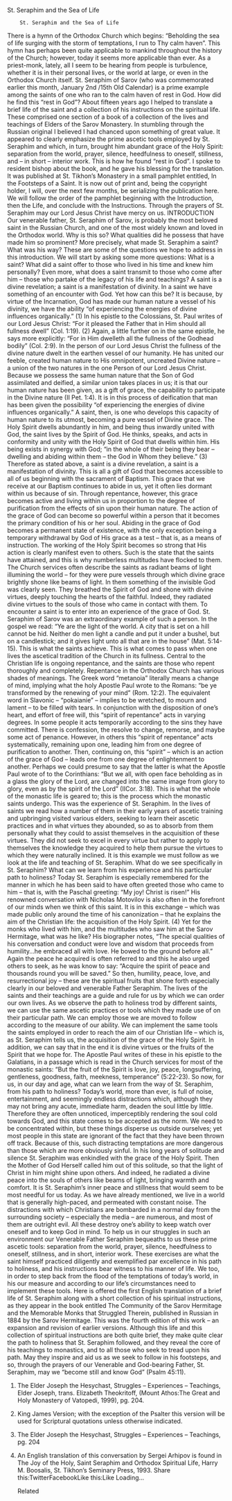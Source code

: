 St. Seraphim and the Sea of Life

		St. Seraphim and the Sea of Life
There is a hymn of the Orthodox Church which begins: “Beholding the sea of life surging with the storm of temptations, I run to Thy calm haven”. This hymn has perhaps been quite applicable to mankind throughout the history of the Church; however, today it seems more applicable than ever. As a priest-monk, lately, all I seem to be hearing from people is turbulence, whether it is in their personal lives, or the world at large, or even in the Orthodox Church itself. St. Seraphim of Sarov (who was commemorated earlier this month, January 2nd /15th Old Calendar) is a prime example among the saints of one who ran to the calm haven of rest in God. How did he find this “rest in God”?
About fifteen years ago I helped to translate a brief life of the saint and a collection of his instructions on the spiritual life. These comprised one section of a book of a collection of the lives and teachings of Elders of the Sarov Monastery. In stumbling through the Russian original I believed I had chanced upon something of great value. It appeared to clearly emphasize the prime ascetic tools employed by St. Seraphim and which, in turn, brought him abundant grace of the Holy Spirit: separation from the world, prayer, silence, heedfulness to oneself, stillness, and – in short – interior work. This is how he found “rest in God”. I spoke to resident bishop about the book, and he gave his blessing for the translation. It was published at St. Tikhon’s Monastery in a small pamphlet entitled, In the Footsteps of a Saint. It is now out of print and, being the copyright holder, I will, over the next few months, be serializing the publication here. We will follow the order of the pamphlet beginning with the Introduction, then the Life, and conclude with the Instructions. Through the prayers of St. Seraphim may our Lord Jesus Christ have mercy on us.
INTRODUCTION
Our venerable father, St. Seraphim of Sarov, is probably the most beloved saint in the Russian Church, and one of the most widely known and loved in the Orthodox world. Why is this so? What qualities did he possess that have made him so prominent? More precisely, what made St. Seraphim a saint? What was his way? These are some of the questions we hope to address in this introduction. We will start by asking some more questions: What is a saint? What did a saint offer to those who lived in his time and knew him personally? Even more, what does a saint transmit to those who come after him – those who partake of the legacy of his life and teachings? A saint is a divine revelation; a saint is a manifestation of divinity. In a saint we have something of an encounter with God. Yet how can this be? It is because, by virtue of the Incarnation, God has made our human nature a vessel of his divinity, we have the ability “of experiencing the energies of divine influences organically.” (1) In his epistle to the Colossians, St. Paul writes of our Lord Jesus Christ: “For it pleased the Father that in Him should all fullness dwell” (Col. 1:19). (2) Again, a little further on in the same epistle, he says more explicitly: “For in Him dwelleth all the fullness of the Godhead bodily” (Col. 2:9).
In the person of our Lord Jesus Christ the fullness of the divine nature dwelt in the earthen vessel of our humanity. He has united our feeble, created human nature to His omnipotent, uncreated Divine nature – a union of the two natures in the one Person of our Lord Jesus Christ. Because we possess the same human nature that the Son of God assimilated and deified, a similar union takes places in us; it is that our human nature has been given, as a gift of grace, the capability to participate in the Divine nature (II Pet. 1:4). It is in this process of deification that man has been given the possibility “of experiencing the energies of divine influences organically.” A saint, then, is one who develops this capacity of human nature to its utmost, becoming a pure vessel of Divine grace. The Holy Spirit dwells abundantly in him, and being thus inwardly united with God, the saint lives by the Spirit of God. He thinks, speaks, and acts in conformity and unity with the Holy Spirit of God that dwells within him. His being exists in synergy with God; “in the whole of their being they bear – dwelling and abiding within them – the God in Whom they believe.” (3) Therefore as stated above, a saint is a divine revelation, a saint is a manifestation of divinity.
This is all a gift of God that becomes accessible to all of us beginning with the sacrament of Baptism. This grace that we receive at our Baptism continues to abide in us, yet it often lies dormant within us because of sin. Through repentance, however, this grace becomes active and living within us in proportion to the degree of purification from the effects of sin upon their human nature. The action of the grace of God can become so powerful within a person that it becomes the primary condition of his or her soul. Abiding in the grace of God becomes a permanent state of existence, with the only exception being a temporary withdrawal by God of His grace as a test – that is, as a means of instruction. The working of the Holy Spirit becomes so strong that His action is clearly manifest even to others. Such is the state that the saints have attained, and this is why numberless multitudes have flocked to them.
The Church services often describe the saints as radiant beams of light illumining the world – for they were pure vessels through which divine grace brightly shone like beams of light. In them something of the invisible God was clearly seen. They breathed the Spirit of God and shone with divine virtues, deeply touching the hearts of the faithful. Indeed, they radiated divine virtues to the souls of those who came in contact with them. To encounter a saint is to enter into an experience of the grace of God. St. Seraphim of Sarov was an extraordinary example of such a person. In the gospel we read: “Ye are the light of the world. A city that is set on a hill cannot be hid. Neither do men light a candle and put it under a bushel, but on a candlestick; and it gives light unto all that are in the house” (Mat. 5:14-15). This is what the saints achieve. This is what comes to pass when one lives the ascetical tradition of the Church in its fullness.
Central to the Christian life is ongoing repentance, and the saints are those who repent thoroughly and completely. Repentance in the Orthodox Church has various shades of meanings. The Greek word “metanoia” literally means a change of mind, implying what the holy Apostle Paul wrote to the Romans: “be ye transformed by the renewing of your mind” (Rom. 12:2). The equivalent word in Slavonic – “pokaianie” – implies to be wretched, to mourn and lament – to be filled with tears. In conjunction with the disposition of one’s heart, and effort of free will, this “spirit of repentance” acts in varying degrees. In some people it acts temporarily according to the sins they have committed. There is confession, the resolve to change, remorse, and maybe some act of penance. However, in others this “spirit of repentance” acts systematically, remaining upon one, leading him from one degree of purification to another. Then, continuing on, this “spirit” – which is an action of the grace of God – leads one from one degree of enlightenment to another. Perhaps we could presume to say that the latter is what the Apostle Paul wrote of to the Corinthians: “But we all, with open face beholding as in a glass the glory of the Lord, are changed into the same image from glory to glory, even as by the spirit of the Lord” (IICor. 3:18). This is what the whole of the monastic life is geared to; this is the process which the monastic saints undergo. This was the experience of St. Seraphim.
In the lives of saints we read how a number of them in their early years of ascetic training and upbringing visited various elders, seeking to learn their ascetic practices and in what virtues they abounded, so as to absorb from them personally what they could to assist themselves in the acquisition of these virtues. They did not seek to excel in every virtue but rather to apply to themselves the knowledge they acquired to help them pursue the virtues to which they were naturally inclined. It is this example we must follow as we look at the life and teaching of St. Seraphim. What do we see specifically in St. Seraphim? What can we learn from his experience and his particular path to holiness? Today St. Seraphim is especially remembered for the manner in which he has been said to have often greeted those who came to him – that is, with the Paschal greeting: “My joy! Christ is risen!” His renowned conversation with Nicholas Motovilov is also often in the forefront of our minds when we think of this saint. It is in this exchange – which was made public only around the time of his canonization – that he explains the aim of the Christian life: the acquisition of the Holy Spirit. (4)
Yet for the monks who lived with him, and the multitudes who saw him at the Sarov Hermitage, what was he like? His biographer notes, “The special qualities of his conversation and conduct were love and wisdom that proceeds from humility…he embraced all with love. He bowed to the ground before all.” Again the peace he acquired is often referred to and this he also urged others to seek, as he was know to say: “Acquire the spirit of peace and thousands round you will be saved.” So then, humility, peace, love, and resurrectional joy – these are the spiritual fruits that shone forth especially clearly in our beloved and venerable Father Seraphim.
The lives of the saints and their teachings are a guide and rule for us by which we can order our own lives. As we observe the path to holiness trod by different saints, we can use the same ascetic practices or tools which they made use of on their particular path. We can employ those we are moved to follow according to the measure of our ability. We can implement the same tools the saints employed in order to reach the aim of our Christian life – which is, as St. Seraphim tells us, the acquisition of the grace of the Holy Spirit. In addition, we can say that in the end it is divine virtues or the fruits of the Spirit that we hope for. The Apostle Paul writes of these in his epistle to the Galatians, in a passage which is read in the Church services for most of the monastic saints: “But the fruit of the Spirit is love, joy, peace, longsuffering, gentleness, goodness, faith, meekness, temperance” (5:22-23).
So now, for us, in our day and age, what can we learn from the way of St. Seraphim, from his path to holiness? Today’s world, more than ever, is full of noise, entertainment, and seemingly endless distractions which, although they may not bring any acute, immediate harm, deaden the soul little by little. Therefore they are often unnoticed, imperceptibly rendering the soul cold towards God, and this state comes to be accepted as the norm. We need to be concentrated within, but these things disperse us outside ourselves; yet most people in this state are ignorant of the fact that they have been thrown off track. Because of this, such distracting temptations are more dangerous than those which are more obviously sinful.
In his long years of solitude and silence St. Seraphim was enkindled with the grace of the Holy Spirit. Then the Mother of God Herself called him out of this solitude, so that the light of Christ in him might shine upon others. And indeed, he radiated a divine peace into the souls of others like beams of light, bringing warmth and comfort. It is St. Seraphim’s inner peace and stillness that would seem to be most needful for us today. As we have already mentioned, we live in a world that is generally high-paced, and permeated with constant noise. The distractions with which Christians are bombarded in a normal day from the surrounding society – especially the media – are numerous, and most of them are outright evil. All these destroy one’s ability to keep watch over oneself and to keep God in mind. To help us in our struggles in such an environment our Venerable Father Seraphim bequeaths to us these prime ascetic tools: separation from the world, prayer, silence, heedfulness to oneself, stillness, and in short, interior work. These exercises are what the saint himself practiced diligently and exemplified par excellence in his path to holiness, and his instructions bear witness to his manner of life. We too, in order to step back from the flood of the temptations of today’s world, in his our measure and according to our life’s circumstances need to implement these tools.
Here is offered the first English translation of a brief life of St. Seraphim along with a short collection of his spiritual instructions, as they appear in the book entitled The Community of the Sarov Hermitage and the Memorable Monks that Struggled Therein, published in Russian in 1884 by the Sarov Hermitage. This was the fourth edition of this work – an expansion and revision of earlier versions. Although this life and this collection of spiritual instructions are both quite brief, they make quite clear the path to holiness that St. Seraphim followed, and they reveal the core of his teachings to monastics, and to all those who seek to tread upon his path. May they inspire and aid us as we seek to follow in his footsteps, and so, through the prayers of our Venerable and God-bearing Father, St. Seraphim, may we “become still and know God” (Psalm 45:11).
1. The Elder Joseph the Hesychast, Struggles – Experiences – Teachings, Elder Joseph, trans. Elizabeth Theokritoff, (Mount Athos:The Great and Holy Monastery of Vatopedi, 1999), pg. 204.
2. King James Version; with the exception of the Psalter this version will be used for Scriptural quotations unless otherwise indicated.
3. The Elder Joseph the Hesychast, Struggles – Experiences – Teachings, pg. 204
4. An English translation of this conversation by Sergei Arhipov is found in The Joy of the Holy, Saint Seraphim and Orthodox Spiritual Life, Harry M. Boosalis, St. Tikhon’s Seminary Press, 1993.
Share this:TwitterFacebookLike this:Like Loading...

	Related
			